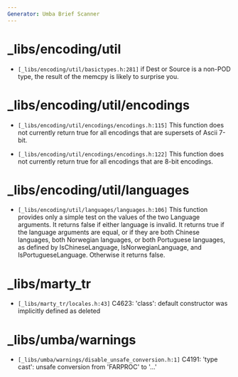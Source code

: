 ```yaml
---
Generator: Umba Brief Scanner
---
```


# _libs/encoding/util

- `[_libs/encoding/util/basictypes.h:281]`
  if Dest or Source is a non-POD type, the result of the memcpy is likely to
  surprise you.



# _libs/encoding/util/encodings

- `[_libs/encoding/util/encodings/encodings.h:115]`
  This function does not currently return true for all encodings that are
  supersets of Ascii 7-bit.

- `[_libs/encoding/util/encodings/encodings.h:122]`
  This function does not currently return true for all encodings that are 8-bit
  encodings.



# _libs/encoding/util/languages

- `[_libs/encoding/util/languages/languages.h:106]`
  This function provides only a simple test on the values of the two Language
  arguments. It returns false if either language is invalid. It returns true if
  the language arguments are equal, or if they are both Chinese languages, both
  Norwegian languages, or both Portuguese languages, as defined by
  IsChineseLanguage, IsNorwegianLanguage, and IsPortugueseLanguage. Otherwise it
  returns false.



# _libs/marty_tr

- `[_libs/marty_tr/locales.h:43]`
  C4623: 'class': default constructor was implicitly defined as deleted



# _libs/umba/warnings

- `[_libs/umba/warnings/disable_unsafe_conversion.h:1]`
  C4191: 'type cast': unsafe conversion from 'FARPROC' to '...'

